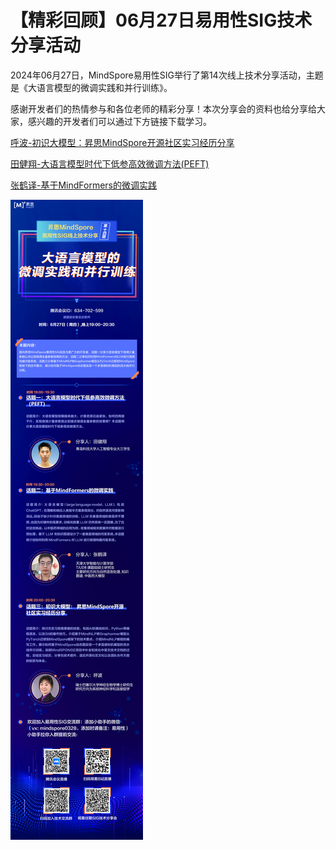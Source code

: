 # 【精彩回顾】06月27日易用性SIG技术分享活动

2024年06月27日，MindSpore易用性SIG举行了第14次线上技术分享活动，主题是《大语言模型的微调实践和并行训练》。

感谢开发者们的热情参与和各位老师的精彩分享！本次分享会的资料也给分享给大家，感兴趣的开发者们可以通过下方链接下载学习。

[呼波-初识大模型：昇思MindSpore开源社区实习经历分享](https://mindspore-website.obs.cn-north-4.myhuaweicloud.com/web_forum/Usability_SIG/20240627/呼波-初识大模型：昇思MindSpore开源社区实习经历分享.pdf)

[田健翔-大语言模型时代下低参高效微调方法(PEFT)](https://mindspore-website.obs.cn-north-4.myhuaweicloud.com/web_forum/Usability_SIG/20240627/田健翔-大语言模型时代下低参高效微调方法(PEFT).pdf)

[张鹤译-基于MindFormers的微调实践](https://mindspore-website.obs.cn-north-4.myhuaweicloud.com/web_forum/Usability_SIG/20240627/张鹤译-基于MindFormers的微调实践.pdf)

![img](./images/1.png)